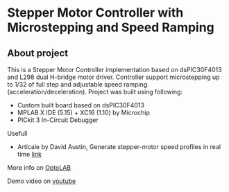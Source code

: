 # Stepper Motor Controller with Microstepping and Speed Ramping
 
## About project

This is a Stepper Motor Controller implementation based on dsPIC30F4013 and L298 dual H-bridge motor driver. Controller support microstepping up to 1/32 of full step and adjustable speed ramping (acceleration/deceleration). Project was built using following: 

- Custom built board based on dsPIC30F4013
- MPLAB X IDE (5.15) + XC16 (1.10)  by Microchip
- PICkit 3 In-Circuit Debugger

Usefull
- Articale by David Austin, Generate stepper-motor speed profiles in real time [link](https://www.embedded.com/design/mcus-processors-and-socs/4006438/Generate-stepper-motor-speed-profiles-in-real-time)

More info on [OptoLAB]()

Demo video on [youtube](https://www.youtube.com/watch?v=cHoV4GC4NHY)


